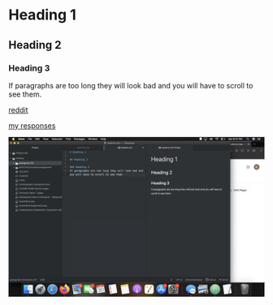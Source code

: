 # Heading 1

## Heading 2

### Heading 3
If paragraphs are too long they will look bad and you will have to scroll to see them.

[reddit](https://www.reddit.com/)

[my responses](./responses.txt)

![screenshot](./images/Assignment3Screenshot.png)
